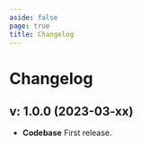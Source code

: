 ```yaml
---
aside: false
page: true
title: Changelog
---
```


# Changelog

## v: 1.0.0 (2023-03-xx)
* __Codebase__ First release.
